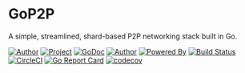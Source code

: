 # GoP2P

A simple, streamlined, shard-based P2P networking stack built in Go.

[![Author](https://img.shields.io/badge/made%20by-Mitsuko%20Megumi-purple.svg?style=flat-round)](https://github.com/mitsukomegumi)
[![Project](https://img.shields.io/badge/project-GoP2P-blue.svg?style=flat-round)](https://github.com/mitsukomegumi/gop2p)
[![GoDoc](https://godoc.org/github.com/mitsukomegumi/gop2p?status.svg)](https://godoc.org/github.com/mitsukomegumi/gop2p)
[![Author](https://godoc.org/github.com/mitsukomegumi/gop2p?status.svg)](https://godoc.org/github.com/mitsukomegumi/gop2p)
[![Powered By](https://img.shields.io/badge/Powered%20By-Twirp-Purple.svg)](https://shields.io/)
[![Build Status](https://travis-ci.com/mitsukomegumi/GoP2P.svg?branch=master)](https://travis-ci.com/mitsukomegumi/GoP2P)
[![CircleCI](https://circleci.com/gh/mitsukomegumi/GoP2P.svg?style=svg)](https://circleci.com/gh/mitsukomegumi/GoP2P)
[![Go Report Card](https://goreportcard.com/badge/github.com/mitsukomegumi/gop2p)](https://goreportcard.com/report/github.com/mitsukomegumi/gop2p)
[![codecov](https://codecov.io/gh/mitsukomegumi/GoP2P/branch/master/graph/badge.svg)](https://codecov.io/gh/mitsukomegumi/GoP2P)